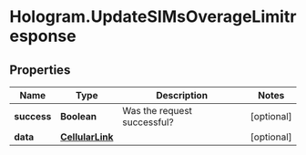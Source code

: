 # Hologram.UpdateSIMsOverageLimitresponse

## Properties
Name | Type | Description | Notes
------------ | ------------- | ------------- | -------------
**success** | **Boolean** | Was the request successful? | [optional] 
**data** | [**CellularLink**](CellularLink.md) |  | [optional] 


